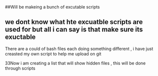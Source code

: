 ##Will be makeing a bunch of excutable scripts 
## we dont know what hte excuatble scripts are used for but all i can say is that make sure its exuctable

There are a could of bash files each doing something different , i have just creasted my own script to help me upload on git 

33Now i am creating a list that will show hidden files , this will be done through scripts 
